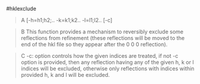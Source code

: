 #hklexclude

>A [-h=h1;h2;.. -k=k1;k2.. -l=l1;l2.. [-c]

>B This function provides a mechanism to reversibly exclude some reflections from refinement (these reflections will be moved to the end of the hkl file so they appear after the 0 0 0 reflection).

>C -c: option controls how the given indices are treated, if not -c option is provided, then any reflection having any of the given h, k or l indices will be excluded, otherwise only reflections with indices within provided h, k and l will be excluded.